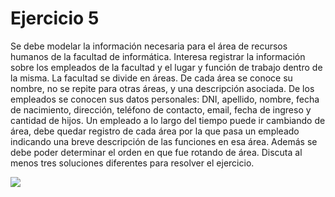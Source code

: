 # Ejercicio 5

Se debe modelar la información necesaria para el área de recursos humanos de la
facultad de informática. Interesa registrar la información sobre los empleados de la facultad y el
lugar y función de trabajo dentro de la misma. La facultad se divide en áreas. De cada área se
conoce su nombre, no se repite para otras áreas, y una descripción asociada. De los
empleados se conocen sus datos personales: DNI, apellido, nombre, fecha de nacimiento,
dirección, teléfono de contacto, email, fecha de ingreso y cantidad de hijos. Un empleado a lo
largo del tiempo puede ir cambiando de área, debe quedar registro de cada área por la que
pasa un empleado indicando una breve descripción de las funciones en esa área. Además se
debe poder determinar el orden en que fue rotando de área. Discuta al menos tres
soluciones diferentes para resolver el ejercicio.

![](https://i.imgur.com/ij6O3ih.png)

